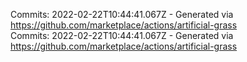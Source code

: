 Commits: 2022-02-22T10:44:41.067Z - Generated via https://github.com/marketplace/actions/artificial-grass
<br>
Commits: 2022-02-22T10:44:41.067Z - Generated via https://github.com/marketplace/actions/artificial-grass
<br>
